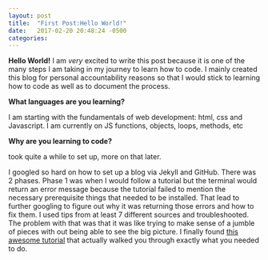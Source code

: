 ```yaml
---
layout: post
title:  "First Post:Hello World!"
date:   2017-02-20 20:48:24 -0500
categories: 
---
```



**Hello World!** I am *very* excited to write this post because it is one of the many steps I am taking in my journey to learn how to code. I mainly created this blog for personal accountability reasons so that I would stick to learning how to code as well as to document the process. 

**What languages are you learning?**

I am starting with the fundamentals of web development: html, css and Javascript. I am currently on JS functions, objects, loops, methods, etc

**Why are you learning to code?**

 took quite a while to set up, more on that later. 

I googled so hard on how to set up a blog via Jekyll and GitHub. There was 2 phases. Phase 1 was when I would follow a tutorial but the terminal would return an error message because the tutorial failed to mention the necessary prerequisite things that needed to be installed. That lead to further googling to figure out why it was returning those errors and how to fix them. I used tips from at least 7 different sources and troubleshooted. The problem with that was that it was like trying to make sense of a jumble of pieces with out being able to see the big picture. I finally found [this awesome tutorial](http://programminghistorian.org/lessons/building-static-sites-with-jekyll-github-pages) that actually walked you through exactly what you needed to do.